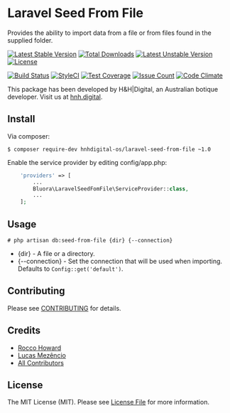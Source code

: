 # Laravel Seed From File

Provides the ability to import data from a file or from files found in the supplied folder.

[![Latest Stable Version](https://poser.pugx.org/hnhdigital-os/laravel-seed-from-file/v/stable.svg)](https://packagist.org/packages/hnhdigital-os/laravel-seed-from-file) [![Total Downloads](https://poser.pugx.org/hnhdigital-os/laravel-seed-from-file/downloads.svg)](https://packagist.org/packages/hnhdigital-os/laravel-seed-from-file) [![Latest Unstable Version](https://poser.pugx.org/hnhdigital-os/laravel-seed-from-file/v/unstable.svg)](https://packagist.org/packages/hnhdigital-os/laravel-seed-from-file) [![License](https://poser.pugx.org/hnhdigital-os/laravel-seed-from-file/license.svg)](https://packagist.org/packages/hnhdigital-os/laravel-seed-from-file)

[![Build Status](https://travis-ci.org/hnhdigital-os/laravel-seed-from-file.svg?branch=master)](https://travis-ci.org/hnhdigital-os/laravel-seed-from-file) [![StyleCI](https://styleci.io/repos/76907203/shield?branch=master)](https://styleci.io/repos/76907203) [![Test Coverage](https://codeclimate.com/github/hnhdigital-os/laravel-seed-from-file/badges/coverage.svg)](https://codeclimate.com/github/hnhdigital-os/laravel-seed-from-file/coverage) [![Issue Count](https://codeclimate.com/github/hnhdigital-os/laravel-seed-from-file/badges/issue_count.svg)](https://codeclimate.com/github/hnhdigital-os/laravel-seed-from-file) [![Code Climate](https://codeclimate.com/github/hnhdigital-os/laravel-seed-from-file/badges/gpa.svg)](https://codeclimate.com/github/hnhdigital-os/laravel-seed-from-file) 

This package has been developed by H&H|Digital, an Australian botique developer. Visit us at [hnh.digital](http://hnh.digital).

## Install

Via composer:

`$ composer require-dev hnhdigital-os/laravel-seed-from-file ~1.0`

Enable the service provider by editing config/app.php:

```php
    'providers' => [
        ...
        Bluora\LaravelSeedFomFile\ServiceProvider::class,
        ...
    ];
```

## Usage

`# php artisan db:seed-from-file {dir} {--connection}`

* {dir} - A file or a directory.
* {--connection} - Set the connection that will be used when importing. Defaults to `Config::get('default')`.

## Contributing

Please see [CONTRIBUTING](https://github.com/hnhdigital-os/laravel-seed-from-file/blob/master/CONTRIBUTING.md) for details.

## Credits

* [Rocco Howard](https://github.com/therocis)
* [Lucas Mezêncio](https://github.com/lucasmezencio)
* [All Contributors](https://github.com/hnhdigital-os/laravel-seed-from-file/contributors)

## License

The MIT License (MIT). Please see [License File](https://github.com/hnhdigital-os/laravel-seed-from-file/blob/master/LICENSE) for more information.
